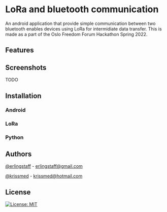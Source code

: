 # LoRa and bluetooth communication

An android application that provide simple communication between two bluetooth enables devices using LoRa for intermidiate data transfer. This is made as a part of the  Oslo Freedom Forum Hackathon Spring 2022.

## Features

## Screenshots

TODO

## Installation

### Android

### LoRa

### Python

## Authors

[@erlingstaff](https://github.com/erlingstaff)  - erlingstaff@gmail.com

[@krissmed](https://github.com/krissmed) - krissmed@hotmail.com

## License

[![License: MIT](https://img.shields.io/badge/License-MIT-yellow.svg)](https://opensource.org/licenses/MIT)
